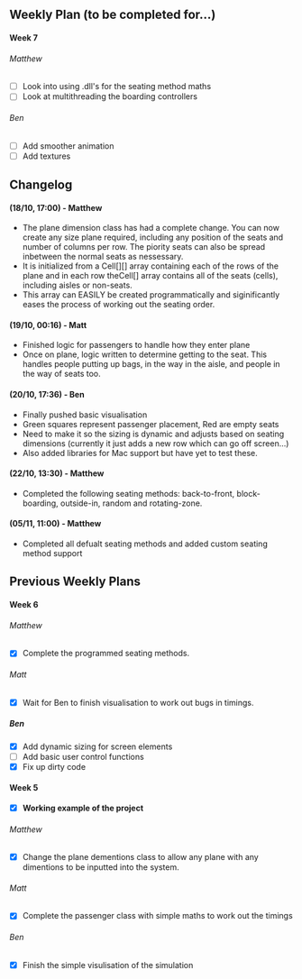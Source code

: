 ## Weekly Plan (to be completed for...)
#### Week 7
###### Matthew
- [ ] Look into using .dll's for the seating method maths
- [ ] Look at multithreading the boarding controllers

###### Ben
- [ ] Add smoother animation
- [ ] Add textures

## Changelog
#### (18/10, 17:00) - Matthew
* The plane dimension class has had a complete change. You can now create any size plane required, including any position of the seats and number of columns per row. The piority seats can also be spread inbetween the normal seats as nessessary.
* It is initialized from a Cell[][] array containing each of the rows of the plane and in each row theCell[] array contains all of the seats (cells), including aisles or non-seats.
* This array can EASILY be created programmatically and siginificantly eases the process of working out the seating order.

#### (19/10, 00:16) - Matt
* Finished logic for passengers to handle how they enter plane
* Once on plane, logic written to determine getting to the seat. This handles people putting up bags, in the way in the aisle, and people in the way of seats too.

#### (20/10, 17:36) - Ben
* Finally pushed basic visualisation
* Green squares represent passenger placement, Red are empty seats
* Need to make it so the sizing is dynamic and adjusts based on seating dimensions (currently it just adds a new row which can go off screen...)
* Also added libraries for Mac support but have yet to test these.

#### (22/10, 13:30) - Matthew
* Completed the following seating methods: back-to-front, block-boarding, outside-in, random and rotating-zone.

#### (05/11, 11:00) - Matthew
* Completed all defualt seating methods and added custom seating method support

## Previous Weekly Plans

#### Week 6
###### Matthew
- [x] Complete the programmed seating methods.

###### Matt
- [x] Wait for Ben to finish visualisation to work out bugs in timings.

##### Ben
- [X] Add dynamic sizing for screen elements
- [ ] Add basic user control functions
- [X] Fix up dirty code

#### Week 5
- [x] **Working example of the project**

###### Matthew
- [x] Change the plane dementions class to allow any plane with any dimentions to be inputted into the system.

###### Matt
- [X] Complete the passenger class with simple maths to work out the timings

###### Ben
- [X] Finish the simple visulisation of the simulation
